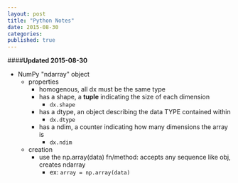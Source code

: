 ```yaml
---
layout: post
title: "Python Notes"
date: 2015-08-30
categories: 
published: true 
---
```


####**Updated 2015-08-30**

* NumPy "ndarray" object
  * properties
    * homogenous, all dx must be the same type
    * has a shape, a **tuple** indicating the size of each dimension
      * `dx.shape`
    * has a dtype, an object describing the data TYPE contained within
      * `dx.dtype`
    * has a ndim, a counter indicating how many dimensions the array is
      * `dx.ndim`
  * creation
    * use the np.array(data) fn/method: accepts any sequence like obj, creates ndarray
      * ex: `array = np.array(data)`